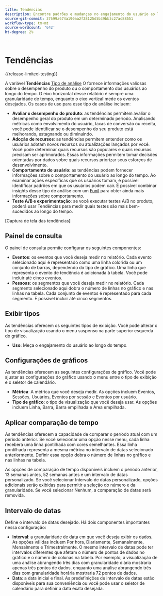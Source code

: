 ```yaml
---
title: Tendências
description: Encontre padrões e mudanças no engajamento do usuário ao longo do tempo.
source-git-commit: 37699a674a190aa2f28125d5b39bb3c27ac88551
workflow-type: tm+mt
source-wordcount: '642'
ht-degree: 2%

---
```


# Tendências

{{release-limited-testing}}

A variável **Tendências** [Tipo de análise](overview.md) O fornece informações valiosas sobre o desempenho do produto ou o comportamento dos usuários ao longo do tempo. O eixo horizontal desse relatório é sempre uma granularidade de tempo, enquanto o eixo vertical mede os eventos desejados. Os casos de uso para esse tipo de análise incluem:

* **Avaliar o desempenho do produto**: as tendências permitem avaliar o desempenho geral do produto em um determinado período. Analisando métricas como envolvimento do usuário, taxas de conversão ou receita, você pode identificar se o desempenho do seu produto está melhorando, estagnando ou diminuindo.
* **Adoção de recursos**: as tendências permitem entender como os usuários adotam novos recursos ou atualizações lançados por você. Você pode determinar quais recursos são populares e quais recursos precisam ser aprimorados. Essas informações permitem tomar decisões orientadas por dados sobre quais recursos priorizar seus esforços de desenvolvimento.
* **Comportamento do usuário**: as tendências podem fornecer informações sobre o comportamento do usuário ao longo do tempo. Ao examinar ações específicas que os usuários tomam, é possível identificar padrões em que os usuários podem cair. É possível combinar insights desse tipo de análise com um [Funil](funnel.md) para obter ainda mais informações sobre comportamento.
* **Teste A/B e experimentação**: se você executar testes A/B no produto, poderá usar Tendências para medir quais testes são mais bem-sucedidos ao longo do tempo.

[Captura de tela das tendências]

## Painel de consulta

O painel de consulta permite configurar os seguintes componentes:

* **Eventos**: os eventos que você deseja medir no relatório. Cada evento selecionado aqui é representado como uma linha colorida ou um conjunto de barras, dependendo do tipo de gráfico. Uma linha que representa o evento de tendência é adicionada à tabela. Você pode incluir até cinco eventos.
* **Pessoas**: os segmentos que você deseja medir no relatório. Cada segmento selecionado aqui dobra o número de linhas no gráfico e nas linhas na tabela. Cada conjunto de eventos é representado para cada segmento. É possível incluir até cinco segmentos.

## Exibir tipos

As tendências oferecem os seguintes tipos de exibição. Você pode alterar o tipo de visualização usando o menu suspenso na parte superior esquerda do gráfico.

* **Uso:** Meça o engajamento do usuário ao longo do tempo.

## Configurações de gráficos

As tendências oferecem as seguintes configurações de gráfico. Você pode ajustar as configurações do gráfico usando o menu entre o tipo de exibição e o seletor de calendário.

* **Métrica**: A métrica que você deseja medir. As opções incluem Eventos, Sessões, Usuários, Eventos por sessão e Eventos por usuário.
* **Tipo de gráfico**: o tipo de visualização que você deseja usar. As opções incluem Linha, Barra, Barra empilhada e Área empilhada.

## Aplicar comparação de tempo

As tendências oferecem a capacidade de comparar o período atual com um período anterior. Se você selecionar uma opção nesse menu, cada linha receberá uma linha pontilhada com cores semelhantes. Essa linha pontilhada representa a mesma métrica no intervalo de datas selecionado anteriormente. Definir essa opção dobra o número de linhas no gráfico e nas linhas na tabela.

As opções de comparação de tempo disponíveis incluem o período anterior, 13 semanas antes, 52 semanas antes e um intervalo de datas personalizado. Se você selecionar Intervalo de datas personalizado, opções adicionais serão exibidas para permitir a seleção do número e da granularidade. Se você selecionar Nenhum, a comparação de datas será removida.

## Intervalo de datas

Define o intervalo de datas desejado. Há dois componentes importantes nessa configuração:

* **Interval**: a granularidade de data em que você deseja exibir os dados. As opções válidas incluem Por hora, Diariamente, Semanalmente, Mensalmente e Trimestralmente. O mesmo intervalo de datas pode ter intervalos diferentes que afetam o número de pontos de dados no gráfico e o número de colunas na tabela. Por exemplo, a visualização de uma análise abrangendo três dias com granularidade diária mostraria apenas três pontos de dados, enquanto uma análise abrangendo três dias com granularidade horária mostraria 72 pontos de dados.
* **Data**: a data inicial e final. As predefinições de intervalo de datas estão disponíveis para sua conveniência ou você pode usar o seletor de calendário para definir a data exata desejada.
